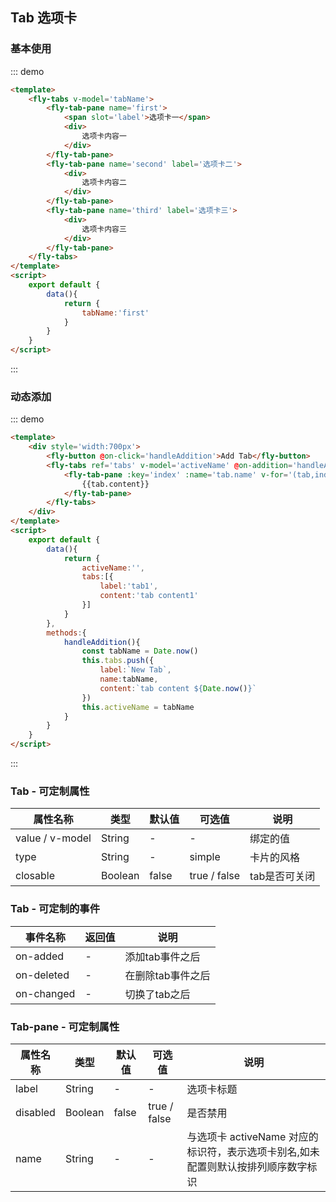<script>
    export default {
        data(){
            return {
                activeName:'',
                tabName:'first',
                tabs:[{
                    label:'tab1',
                    content:'tab content1'
                }]
            }
        },
        methods:{
            handleAddition(){
                const tabName = Date.now()
                this.tabs.push({
                    label:`New Tab`,
                    name:tabName,
                    content:`tab content ${Date.now()}`
                })
                this.activeName = tabName
            }
        }
    }
</script>
## Tab 选项卡

### 基本使用

::: demo
```html
<template>
    <fly-tabs v-model='tabName'>
        <fly-tab-pane name='first'>
            <span slot='label'>选项卡一</span>
            <div>
                选项卡内容一
            </div>
        </fly-tab-pane>
        <fly-tab-pane name='second' label='选项卡二'>
            <div>
                选项卡内容二
            </div>
        </fly-tab-pane>
        <fly-tab-pane name='third' label='选项卡三'>
            <div>
                选项卡内容三
            </div>
        </fly-tab-pane>
    </fly-tabs>
</template>
<script>
    export default {
        data(){
            return {
                tabName:'first'
            }
        }
    }
</script>
```
:::

### 动态添加

::: demo
```html
<template>
    <div style='width:700px'>
        <fly-button @on-click='handleAddition'>Add Tab</fly-button>
        <fly-tabs ref='tabs' v-model='activeName' @on-addition='handleAddition'>
            <fly-tab-pane :key='index' :name='tab.name' v-for='(tab,index) in tabs' :label='tab.label'>
                {{tab.content}}
            </fly-tab-pane>
        </fly-tabs>
    </div>
</template>
<script>
    export default {
        data(){
            return {
                activeName:'',
                tabs:[{
                    label:'tab1',
                    content:'tab content1'
                }]
            }
        },
        methods:{
            handleAddition(){
                const tabName = Date.now()
                this.tabs.push({
                    label:`New Tab`,
                    name:tabName,
                    content:`tab content ${Date.now()}`
                })
                this.activeName = tabName
            }
        }
    }
</script>
```
:::


### Tab - 可定制属性

属性名称 | 类型 | 默认值  | 可选值  | 说明  |
---------|----------|---------|---------|--------|
value / v-model | String | - | - | 绑定的值
type |  String  | - | simple | 卡片的风格  |
closable | Boolean | false  | true / false | tab是否可关闭  |

<!-- addable | Boolean | false  | true / false |  tab是否可增加 | -->
<!-- show-all-tags | Boolean | true  | true / false | tab多过时是否显示辅助查看列表  | -->
 <!-- fixed-width| String | - | - | 设置tab宽度，有值之后就是固定宽度，不会自动适应宽度  | -->

### Tab - 可定制的事件

事件名称 | 返回值 | 说明
---------|----------|---------
 on-added | - |  添加tab事件之后
 on-deleted | - | 在删除tab事件之后
 on-changed | - | 切换了tab之后

 ### Tab-pane - 可定制属性

属性名称 | 类型 | 默认值  | 可选值  | 说明  |
---------|----------|---------|---------|--------|
label |  String  | - | - | 选项卡标题  |
disabled | Boolean | false  | true / false | 是否禁用 |
name | String | -  | - | 与选项卡 activeName 对应的标识符，表示选项卡别名,如未配置则默认按排列顺序数字标识 |
